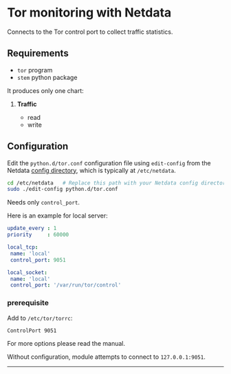 <!--
title: "Tor monitoring with Netdata"
custom_edit_url: "https://github.com/netdata/netdata/edit/master/collectors/python.d.plugin/tor/README.md"
sidebar_label: "Tor"
learn_status: "Published"
learn_topic_type: "References"
learn_rel_path: "References/Collectors references/Apps"
-->

# Tor monitoring with Netdata

Connects to the Tor control port to collect traffic statistics.

## Requirements

-   `tor` program
-   `stem` python package

It produces only one chart:

1.  **Traffic**

    -   read
    -   write

## Configuration

Edit the `python.d/tor.conf` configuration file using `edit-config` from the Netdata [config
directory](/docs/configure/nodes.md), which is typically at `/etc/netdata`.

```bash
cd /etc/netdata   # Replace this path with your Netdata config directory, if different
sudo ./edit-config python.d/tor.conf
```

Needs only `control_port`.

Here is an example for local server:

```yaml
update_every : 1
priority     : 60000

local_tcp:
 name: 'local'
 control_port: 9051

local_socket:
 name: 'local'
 control_port: '/var/run/tor/control'
```

### prerequisite

Add to `/etc/tor/torrc`:

```
ControlPort 9051
```

For more options please read the manual.

Without configuration, module attempts to connect to `127.0.0.1:9051`.

---


